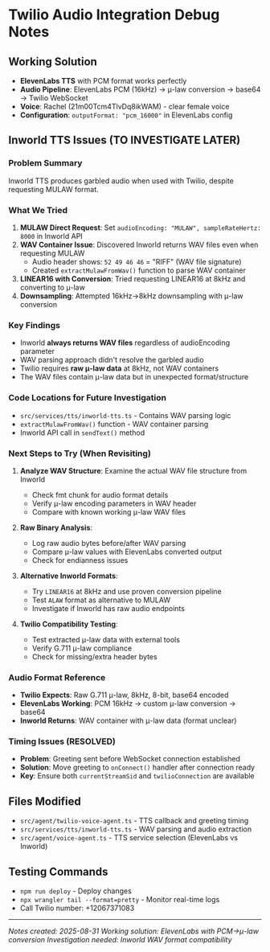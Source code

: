 # Twilio Audio Integration Debug Notes

## Working Solution
- **ElevenLabs TTS** with PCM format works perfectly
- **Audio Pipeline**: ElevenLabs PCM (16kHz) → μ-law conversion → base64 → Twilio WebSocket
- **Voice**: Rachel (21m00Tcm4TlvDq8ikWAM) - clear female voice
- **Configuration**: `outputFormat: "pcm_16000"` in ElevenLabs config

## Inworld TTS Issues (TO INVESTIGATE LATER)

### Problem Summary
Inworld TTS produces garbled audio when used with Twilio, despite requesting MULAW format.

### What We Tried
1. **MULAW Direct Request**: Set `audioEncoding: "MULAW", sampleRateHertz: 8000` in Inworld API
2. **WAV Container Issue**: Discovered Inworld returns WAV files even when requesting MULAW
   - Audio header shows: `52 49 46 46` = "RIFF" (WAV file signature)
   - Created `extractMulawFromWav()` function to parse WAV container
3. **LINEAR16 with Conversion**: Tried requesting LINEAR16 at 8kHz and converting to μ-law
4. **Downsampling**: Attempted 16kHz→8kHz downsampling with μ-law conversion

### Key Findings
- Inworld **always returns WAV files** regardless of audioEncoding parameter
- WAV parsing approach didn't resolve the garbled audio
- Twilio requires **raw μ-law data** at 8kHz, not WAV containers
- The WAV files contain μ-law data but in unexpected format/structure

### Code Locations for Future Investigation
- `src/services/tts/inworld-tts.ts` - Contains WAV parsing logic
- `extractMulawFromWav()` function - WAV container parsing
- Inworld API call in `sendText()` method

### Next Steps to Try (When Revisiting)
1. **Analyze WAV Structure**: Examine the actual WAV file structure from Inworld
   - Check fmt chunk for audio format details
   - Verify μ-law encoding parameters in WAV header
   - Compare with known working μ-law WAV files

2. **Raw Binary Analysis**: 
   - Log raw audio bytes before/after WAV parsing
   - Compare μ-law values with ElevenLabs converted output
   - Check for endianness issues

3. **Alternative Inworld Formats**:
   - Try `LINEAR16` at 8kHz and use proven conversion pipeline
   - Test `ALAW` format as alternative to MULAW
   - Investigate if Inworld has raw audio endpoints

4. **Twilio Compatibility Testing**:
   - Test extracted μ-law data with external tools
   - Verify G.711 μ-law compliance
   - Check for missing/extra header bytes

### Audio Format Reference
- **Twilio Expects**: Raw G.711 μ-law, 8kHz, 8-bit, base64 encoded
- **ElevenLabs Working**: PCM 16kHz → custom μ-law conversion → base64
- **Inworld Returns**: WAV container with μ-law data (format unclear)

### Timing Issues (RESOLVED)
- **Problem**: Greeting sent before WebSocket connection established
- **Solution**: Move greeting to `onConnect()` handler after connection ready
- **Key**: Ensure both `currentStreamSid` and `twilioConnection` are available

## Files Modified
- `src/agent/twilio-voice-agent.ts` - TTS callback and greeting timing
- `src/services/tts/inworld-tts.ts` - WAV parsing and audio extraction
- `src/agent/voice-agent.ts` - TTS service selection (ElevenLabs vs Inworld)

## Testing Commands
- `npm run deploy` - Deploy changes
- `npx wrangler tail --format=pretty` - Monitor real-time logs
- Call Twilio number: +12067371083

---
*Notes created: 2025-08-31*
*Working solution: ElevenLabs with PCM→μ-law conversion*
*Investigation needed: Inworld WAV format compatibility*